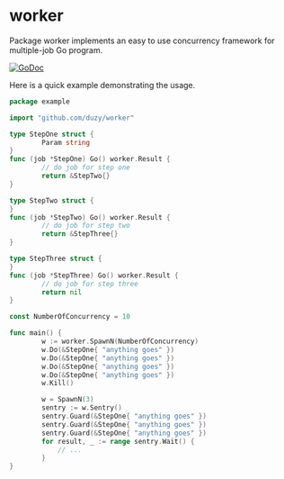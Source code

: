 # worker

Package worker implements an easy to use concurrency framework for
multiple-job Go program.

[![GoDoc](https://godoc.org/github.com/duzy/worker?status.svg)](http://godoc.org/github.com/duzy/worker)

Here is a quick example demonstrating the usage.

```go
package example

import "github.com/duzy/worker"

type StepOne struct {
        Param string
}
func (job *StepOne) Go() worker.Result {
        // do job for step one
        return &StepTwo{}
}

type StepTwo struct {
}
func (job *StepTwo) Go() worker.Result {
        // do job for step two
        return &StepThree{}
}

type StepThree struct {
}
func (job *StepThree) Go() worker.Result {
        // do job for step three
        return nil
}

const NumberOfConcurrency = 10

func main() {
        w := worker.SpawnN(NumberOfConcurrency)
        w.Do(&StepOne{ "anything goes" })
        w.Do(&StepOne{ "anything goes" })
        w.Do(&StepOne{ "anything goes" })
        w.Do(&StepOne{ "anything goes" })
        w.Kill()

        w = SpawnN(3)
        sentry := w.Sentry()
        sentry.Guard(&StepOne{ "anything goes" })
        sentry.Guard(&StepOne{ "anything goes" })
        sentry.Guard(&StepOne{ "anything goes" })
        for result, _ := range sentry.Wait() {
            // ...
        }
}
```
